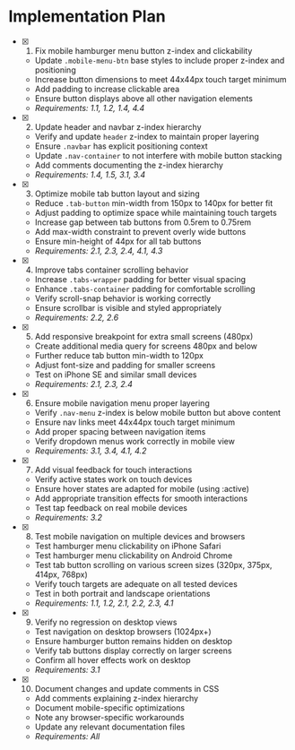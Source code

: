 # Implementation Plan

- [x] 1. Fix mobile hamburger menu button z-index and clickability


  - Update `.mobile-menu-btn` base styles to include proper z-index and positioning
  - Increase button dimensions to meet 44x44px touch target minimum
  - Add padding to increase clickable area
  - Ensure button displays above all other navigation elements
  - _Requirements: 1.1, 1.2, 1.4, 4.4_

- [x] 2. Update header and navbar z-index hierarchy


  - Verify and update `header` z-index to maintain proper layering
  - Ensure `.navbar` has explicit positioning context
  - Update `.nav-container` to not interfere with mobile button stacking
  - Add comments documenting the z-index hierarchy
  - _Requirements: 1.4, 1.5, 3.1, 3.4_

- [x] 3. Optimize mobile tab button layout and sizing


  - Reduce `.tab-button` min-width from 150px to 140px for better fit
  - Adjust padding to optimize space while maintaining touch targets
  - Increase gap between tab buttons from 0.5rem to 0.75rem
  - Add max-width constraint to prevent overly wide buttons
  - Ensure min-height of 44px for all tab buttons
  - _Requirements: 2.1, 2.3, 2.4, 4.1, 4.3_

- [x] 4. Improve tabs container scrolling behavior


  - Increase `.tabs-wrapper` padding for better visual spacing
  - Enhance `.tabs-container` padding for comfortable scrolling
  - Verify scroll-snap behavior is working correctly
  - Ensure scrollbar is visible and styled appropriately
  - _Requirements: 2.2, 2.6_

- [x] 5. Add responsive breakpoint for extra small screens (480px)


  - Create additional media query for screens 480px and below
  - Further reduce tab button min-width to 120px
  - Adjust font-size and padding for smaller screens
  - Test on iPhone SE and similar small devices
  - _Requirements: 2.1, 2.3, 2.4_

- [x] 6. Ensure mobile navigation menu proper layering


  - Verify `.nav-menu` z-index is below mobile button but above content
  - Ensure nav links meet 44x44px touch target minimum
  - Add proper spacing between navigation items
  - Verify dropdown menus work correctly in mobile view
  - _Requirements: 3.1, 3.4, 4.1, 4.2_

- [x] 7. Add visual feedback for touch interactions


  - Verify active states work on touch devices
  - Ensure hover states are adapted for mobile (using :active)
  - Add appropriate transition effects for smooth interactions
  - Test tap feedback on real mobile devices
  - _Requirements: 3.2_

- [x] 8. Test mobile navigation on multiple devices and browsers


  - Test hamburger menu clickability on iPhone Safari
  - Test hamburger menu clickability on Android Chrome
  - Test tab button scrolling on various screen sizes (320px, 375px, 414px, 768px)
  - Verify touch targets are adequate on all tested devices
  - Test in both portrait and landscape orientations
  - _Requirements: 1.1, 1.2, 2.1, 2.2, 2.3, 4.1_

- [x] 9. Verify no regression on desktop views


  - Test navigation on desktop browsers (1024px+)
  - Ensure hamburger button remains hidden on desktop
  - Verify tab buttons display correctly on larger screens
  - Confirm all hover effects work on desktop
  - _Requirements: 3.1_

- [x] 10. Document changes and update comments in CSS



  - Add comments explaining z-index hierarchy
  - Document mobile-specific optimizations
  - Note any browser-specific workarounds
  - Update any relevant documentation files
  - _Requirements: All_
